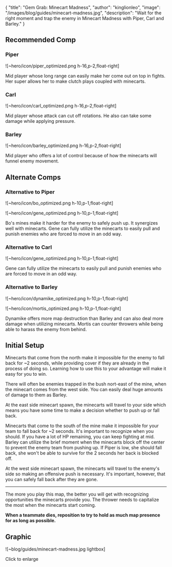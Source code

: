 { "title": "Gem Grab: Minecart Madness", "author": "kinglionleo", "image": "/images/blog/guides/minecart-madness.jpg", "description": "Wait for the right moment and trap the enemy in Minecart Madness with Piper, Carl and Barley." }

Recommended Comp
---

### Piper

![~hero/icon/piper_optimized.png h-16,p-2,float-right] 

Mid player whose long range can easily make her come out on top in fights. Her super allows her to make clutch plays coupled with minecarts.

### Carl

![~hero/icon/carl_optimized.png h-16,p-2,float-right]

Mid player whose attack can cut off rotations. He also can take some damage while applying pressure.

### Barley

![~hero/icon/barley_optimized.png h-16,p-2,float-right]

Mid player who offers a lot of control because of how the minecarts will funnel enemy movement.

Alternate Comps
---

### Alternative to Piper

![~hero/icon/bo_optimized.png h-10,p-1,float-right]

![~hero/icon/gene_optimized.png h-10,p-1,float-right]

Bo's mines make it harder for the enemy to safely push up. It synergizes well with minecarts.
Gene can fully utilize the minecarts to easily pull and punish enemies who are forced to move in an odd way.

### Alternative to Carl

![~hero/icon/gene_optimized.png h-10,p-1,float-right]

Gene can fully utilize the minecarts to easily pull and punish enemies who are forced to move in an odd way.

### Alternative to Barley

![~hero/icon/dynamike_optimized.png h-10,p-1,float-right]

![~hero/icon/mortis_optimized.png h-10,p-1,float-right]

Dynamike offers more map destruction than Barley and can also deal more damage when utilizing minecarts.
Mortis can counter throwers while being able to harass the enemy from behind.

Initial Setup
---

Minecarts that come from the north make it impossible for the enemy to fall back for ~2 seconds, while providing cover if they are already in the process of doing so. Learning how to use this to your advantage will make it easy for you to win.

There will often be enemies trapped in the bush nort-east of the mine, when the minecart comes from the west side. You can easily deal huge amounts of damage to them as Barley.

At the east side minecart spawn, the minecarts will travel to your side which means you have some time to make a decision whether to push up or fall back.

Minecarts that come to the south of the mine make it impossible for your team to fall back for ~2 seconds. It's important to recognize when you should. If you have a lot of HP remaining, you can keep fighting at mid. Barley can utilize the brief moment when the minecarts block off the center to prevent the enemy team from pushing up. If Piper is low, she should fall back, she won't be able to survive for the 2 seconds her back is blocked off.

At the west side minecart spawn, the minecarts will travel to the enemy's side so making an offensive push is necessary. It's important, however, that you can safely fall back after they are gone.

---

The more you play this map, the better you will get with recognizing opportunities the minecarts provide you. The thrower needs to capitalize the most when the minecarts start coming.

**When a teammate dies, reposition to try to hold as much map presence for as long as possible.**

Graphic
---

![~blog/guides/minecart-madness.jpg lightbox]

Click to enlarge

